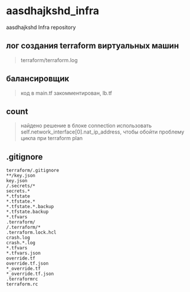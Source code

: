 # aasdhajkshd_infra
aasdhajkshd Infra repository

## лог создания terraform виртуальных машин
> terraform/terraform.log

## балансировщик
> код в main.tf закомментирован, lb.tf

## count
> найдено решение в блоке connection использовать self.network_interface[0].nat_ip_address, чтобы обойти проблему цикла при terraform plan

## .gitignore
```text
terraform/.gitignore 
**/key.json
key.json
/.secrets/*
secrets.*
*.tfstate
*.tfstate.*
*.tfstate.*.backup
*.tfstate.backup
*.tfvars
.terraform/
/.terraform/*
.terraform.lock.hcl
crash.log
crash.*.log
*.tfvars
*.tfvars.json
override.tf
override.tf.json
*_override.tf
*_override.tf.json
.terraformrc
terraform.rc
```
